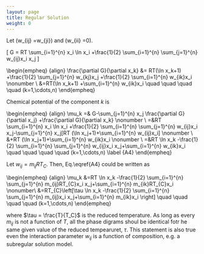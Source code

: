 ```yaml
---
layout: page
title: Regular Solution
weight: 0
---
```


Let \(w_{ij} =w_{ji}\) and \(w_{ii} =0\).

\[
G = RT \sum_{i=1}^{n} x_i \ln x_i +\frac{1}{2} \sum_{i=1}^{n} \sum_{j=1}^{n} w_{ij}x_i x_j
\]


\begin{empheq}  {align}
\frac{\partial G}{\partial x_k} &= RT(\ln x_k+1) +\frac{1}{2} \sum_{j=1}^{n} w_{kj}x_j +\frac{1}{2} \sum_{i=1}^{n} w_{ik}x_i \nonumber \\
&=RT(\ln x_k+1) +\sum_{i=1}^{n} w_{ik}x_i \quad \quad \quad \quad (k=1,\cdots,n)
\end{empheq}

Chemical potential of the component $k$ is

\begin{empheq} {align}
\mu_k =& G-\sum_{j=1}^{n} x_j \frac{\partial G}{\partial x_j} +\frac{\partial G}{\partial x_k} \nonumber \\
=&RT \sum_{i=1}^{n} x_i \ln x_i +\frac{1}{2} \sum_{i=1}^{n} \sum_{j=1}^{n} w_{ij}x_i x_j-\sum_{j=1}^{n} x_j[RT (\ln x_j+1)+\sum_{i=1}^{n} w_{ij}x_i] \nonumber \\
&+RT (\ln x_j+1)+\sum_{i=1}^{n} w_{ik}x_i \nonumber \\
=&RT \ln x_k -\frac{1}{2} \sum_{i=1}^{n} \sum_{j=1}^{n} w_{ij}x_i x_j+\sum_{i=1}^{n} w_{ik}x_i \quad \quad \quad \quad (k=1,\cdots,n) \label {A4}
\end{empheq}

Let $w_{ij}=m_{ij}RT_{C}$. Then, Eq.\eqref{A4} could be written as

\begin{empheq}  {align}
\mu_k &=RT \ln x_k -\frac{1}{2} \sum_{i=1}^{n} \sum_{j=1}^{n} m_{ij}RT_{C}x_i x_j+\sum_{i=1}^{n} m_{ik}RT_{C}x_i \nonumber\\
&=RT_{C}\left[\tau \ln x_k -\frac{1}{2} \sum_{i=1}^{n} \sum_{j=1}^{n} m_{ij}x_i x_j+\sum_{i=1}^{n} m_{ik}x_i \right] \quad \quad \quad \quad (k=1,\cdots,n)
\end{empheq}


where $\tau = \frac{T}{T_C}$ is the reduced temperature. As long as every $m_{ij}$ is not a function of $T$, all the phase digrams shoul be identical fotr he same given value of the reduced tempearuret, $\tau$. This statement is also true even the interaction parameter $w_{ij}$ is a function of composition, e.g. a subregular solution model.
